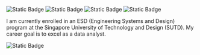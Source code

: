 
![Static Badge](https://img.shields.io/badge/sjh.chr1lie%40gmail.com-%23FF6847%20?style=flat-square&logo=gmail&logoColor=%23FFFFFF)
![Static Badge](https://img.shields.io/badge/CharlieSong-%230A66C2?style=flat-square&logo=Linkedin&logoColor=%23FFFFFF)
![Static Badge](https://img.shields.io/badge/xhr1les-%232C2C2C%20?style=flat-square&logo=VSCO&logoColor=%23FFFFFF)
![Static Badge](https://img.shields.io/badge/Charlie_Song-%23FFFFFF?style=flat-square&logo=Notion&logoColor=%23000000)





I am currently enrolled in an ESD (Engineering Systems and Design) program at the Singapore University of Technology and Design (SUTD). 
My career goal is to excel as a data analyst.



![Static Badge](https://img.shields.io/badge/Python-%2347B5FF%20?style=flat-square&logo=Python&logoColor=%23FFFFFF)
